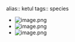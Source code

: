 alias:: ketul
tags:: species

- ![image.png](https://peach-geographical-bat-397.mypinata.cloud/ipfs/QmbnxW6n1Dsf3VVBSgvU9fo3aVSgFp4nWaKQbN7u5FuT8a)
- ![image.png](https://peach-geographical-bat-397.mypinata.cloud/ipfs/QmeirZeWkwGGa8HPQfTXfSdKixTrn2pQqJQXojwDwXzNya)
- ![image.png](https://peach-geographical-bat-397.mypinata.cloud/ipfs/QmaCZ4wfgWB8fdkG3vTp58T5eSaAMvTufnNQaxCLEoiAXD)